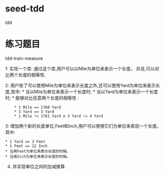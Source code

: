 # seed-tdd
tdd





练习题目
=================

tdd-train-measure


 1: 实现一个库: 通过这个库,用户可以以Mile为单位来表示一个长度。 并且,可以对比两个长度的相等性.

 2: 用户除了可以使用Mile为单位来表示长度之外,还可以使用Yard为单位来表示长 度,其中:
    * 当以Mile为单位来表示一个长度时;
    * 当以Yard为单位来表示一个长度时;
    * 能够对比任意两个长度的相等性 :

        * 1 Mile == 1760 Yard
        * 3 Yard == 3 Yard
        * 1 Mile != 1761 Yard o 3 Yard != 4 Yard

 3: 增加两个新的长度单位,Feet和Inch,用户可以使用它们为单位来表现一个长度。 其中:

    * 1 Yard == 3 Feet
    * 1 Feet == 12 Inch
    * 当用Feet为单位来表示长度的时候。
    * 当用Inch为单位来表示长度的时候。

 4. 并实现单位之间的加减换算.
